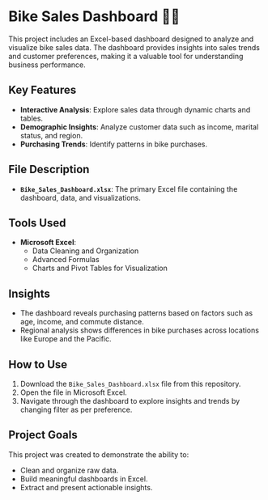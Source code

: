 # Bike Sales Dashboard 🚴‍♀️

This project includes an Excel-based dashboard designed to analyze and visualize bike sales data. The dashboard provides insights into sales trends and customer preferences, making it a valuable tool for understanding business performance.

## Key Features
- **Interactive Analysis**: Explore sales data through dynamic charts and tables.
- **Demographic Insights**: Analyze customer data such as income, marital status, and region.
- **Purchasing Trends**: Identify patterns in bike purchases.

## File Description
- **`Bike_Sales_Dashboard.xlsx`**: The primary Excel file containing the dashboard, data, and visualizations.

## Tools Used
- **Microsoft Excel**:
  - Data Cleaning and Organization
  - Advanced Formulas
  - Charts and Pivot Tables for Visualization

## Insights
- The dashboard reveals purchasing patterns based on factors such as age, income, and commute distance.
- Regional analysis shows differences in bike purchases across locations like Europe and the Pacific.

## How to Use
1. Download the `Bike_Sales_Dashboard.xlsx` file from this repository.
2. Open the file in Microsoft Excel.
3. Navigate through the dashboard to explore insights and trends by changing filter as per preference.

## Project Goals
This project was created to demonstrate the ability to:
- Clean and organize raw data.
- Build meaningful dashboards in Excel.
- Extract and present actionable insights.

